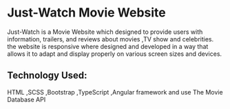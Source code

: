 # Just-Watch Movie Website
Just-Watch is a Movie Website which designed to provide users with information, trailers, and reviews about movies ,TV show and celebrities.
 the website is responsive where designed and developed in a way that allows it to adapt and display properly on various screen sizes and devices.

## Technology Used:
HTML ,SCSS ,Bootstrap ,TypeScript ,Angular framework and use The Movie Database API
